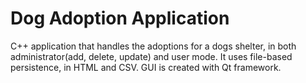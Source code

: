# Dog Adoption Application

C++ application that handles the adoptions for a dogs shelter, in both administrator(add, delete, update) and user mode. It uses file-based persistence, in HTML and CSV. 
GUI is created with Qt framework.
